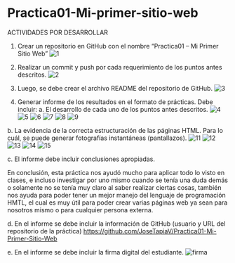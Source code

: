 # Practica01-Mi-primer-sitio-web

ACTIVIDADES POR DESARROLLAR 
1.	Crear un repositorio en GitHub con el nombre “Practica01 – Mi Primer Sitio Web” 
![1](https://user-images.githubusercontent.com/49033427/143186764-67eac5fd-8d97-44a0-b381-3c5629141b93.png)

2.	Realizar un commit y push por cada requerimiento de los puntos antes descritos. 
![2](https://user-images.githubusercontent.com/49033427/143186769-fe693940-1b60-4939-b799-6093f61f72a8.png)

3.	Luego, se debe crear el archivo README del repositorio de GitHub. 
![3](https://user-images.githubusercontent.com/49033427/143186770-7985a4d1-46e3-41a0-b014-706453302134.png)

4.	Generar informe de los resultados en el formato de prácticas. Debe incluir:
a.	 El desarrollo de cada uno de los puntos antes descritos.
![4](https://user-images.githubusercontent.com/49033427/143186771-14863d0c-6c69-44e9-be21-069654707118.png)
![5](https://user-images.githubusercontent.com/49033427/143186773-daa578b6-8f9e-472e-be2e-3def6db120b6.png)
![6](https://user-images.githubusercontent.com/49033427/143186775-5d02d1cb-a0d5-4c94-bf7e-94c1ad963e9c.png)
![7](https://user-images.githubusercontent.com/49033427/143186779-3ea125b6-6406-4907-953b-f9c451a582e0.png)
![8](https://user-images.githubusercontent.com/49033427/143186780-0f99e368-f89b-490b-8bbd-4fabcf416bca.png)
![9](https://user-images.githubusercontent.com/49033427/143186781-7a169f8c-2fa7-4ff3-bfcc-c0407323134c.png)

b.	La evidencia de la correcta estructuración de las páginas HTML. Para lo cuál, se puede generar fotografías instantáneas (pantallazos).
![11](https://user-images.githubusercontent.com/49033427/143186783-0241519c-d07f-473d-b786-8cbaed053706.png)
![12](https://user-images.githubusercontent.com/49033427/143186786-56afa565-8716-486b-a316-edf630716066.png)
![13](https://user-images.githubusercontent.com/49033427/143186788-680bd41c-258a-4b34-8a98-d96d51cc79ec.png)
![14](https://user-images.githubusercontent.com/49033427/143186789-03918982-2af2-4292-8981-79abac9338e9.png)
![15](https://user-images.githubusercontent.com/49033427/143186790-805bbf7c-71bd-4005-a435-17e3a3b7a7d2.png)
         
c.	El informe debe incluir conclusiones apropiadas. 

En conclusión, esta práctica nos ayudó mucho para aplicar todo lo visto en clases, e incluso investigar por uno mismo cuando se tenía una duda demás o solamente no se tenía muy claro al saber realizar ciertas cosas, también nos ayuda para poder tener un mejor manejo del lenguaje de programación HMTL, el cual es muy útil para poder crear varias páginas web ya sean para nosotros mismo o para cualquier persona externa.

d.	En el informe se debe incluir la información de GitHub (usuario y URL del repositorio de la práctica) 
https://github.com/JoseTapiaV/Practica01-Mi-Primer-Sitio-Web 

e.	En el informe se debe incluir la firma digital del estudiante. 
![firma](https://user-images.githubusercontent.com/49033427/143186329-23e9d68d-91d9-4c0a-ad7d-f5d9df3802d5.PNG)
